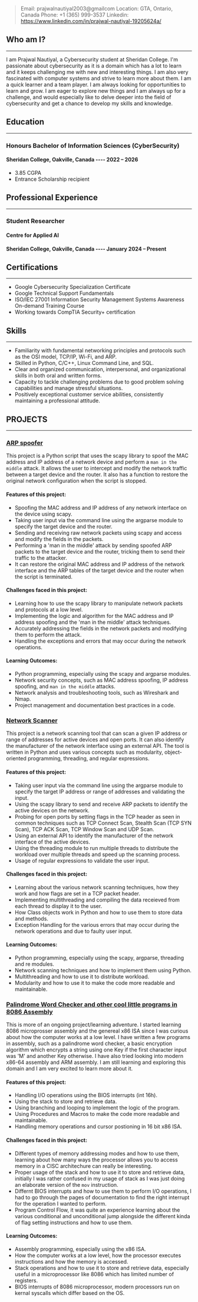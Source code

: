 > Email: prajwalnautiyal2003@gmailcom
> Location: GTA, Ontario, Canada
> Phone: +1 (365) 999-3537
> Linkedin: https://www.linkedin.com/in/prajwal-nautiyal-19205624a/

## Who am I?
* * *
I am Prajwal Nautiyal, a Cybersecurity student at Sheridan College. I'm passionate about cybersecurity as it is a domain which has a lot to learn and it keeps challenging me with new and interesting things. I am also very fascinated with computer systems and strive to learn more about them. I am a quick learner and a team player. I am always looking for opportunities to learn and grow. I am eager to explore new things and I am always up for a challenge, and would especially like to delve deeper into the field of cybersecurity and get a chance to develop my skills and knowledge.


## Education
* * *
### Honours Bachelor of Information Sciences (CyberSecurity)
#### Sheridan College, Oakville, Canada ---- 2022 – 2026
* 3.85 CGPA
* Entrance Scholarship recipient


## Professional Experience
* * *
### Student Researcher
#### Centre for Applied AI
#### Sheridan College, Oakville, Canada ---- January 2024 – Present 


## Certifications
* * *
* Google Cybersecurity Specialization Certificate
* Google Technical Support Fundamentals
* ISO/IEC 27001 Information Security Management Systems Awareness On-demand Training Course
* Working towards CompTIA Security+ certification


## Skills
* * *
* Familiarity with fundamental networking principles and protocols such as the OSI model, TCP/IP, Wi-Fi, and ARP.
* Skilled in Python, C/C++, Linux Command Line, and SQL.
* Clear and organized communication, interpersonal, and organizational skills in both oral and written forms.
* Capacity to tackle challenging problems due to good problem solving capabilities and manage stressful situations.
* Positively exceptional customer service abilities, consistently maintaining a professional attitude.


## PROJECTS
* * *
### [ARP spoofer](https://github.com/PrajwalNa/Spoofer)
This project is a Python script that uses the scapy library to spoof the MAC address and IP address of a network device and perform a `man in the middle` attack. It allows the user to intercept and modify the network traffic between a target device and the router. It also has a function to restore the original network configuration when the script is stopped.

#### Features of this project:
* Spoofing the MAC address and IP address of any network interface on the device using scapy.
* Taking user input via the command line using the argparse module to specify the target device and the router.
* Sending and receiving raw network packets using scapy and access and modify the fields in the packets.
* Performing a 'man in the middle' attack by sending spoofed ARP packets to the target device and the router, tricking them to send their traffic to the attacker.
* It can restore the original MAC address and IP address of the network interface and the ARP tables of the target device and the router when the script is terminated.

#### Challenges faced in this project:
* Learning how to use the scapy library to manipulate network packets and protocols at a low level.
* Implementing the logic and algorithm for the MAC address and IP address spoofing and the 'man in the middle' attack techniques.
* Accurately addressing the fields in the network packets and modifying them to perform the attack.
* Handling the exceptions and errors that may occur during the network operations.

#### Learning Outcomes:
* Python programming, especially using the scapy and argparse modules.
* Network security concepts, such as MAC address spoofing, IP address spoofing, and `man in the middle` attacks.
* Network analysis and troubleshooting tools, such as Wireshark and Nmap.
* Project management and documentation best practices in a code.


### [Network Scanner](https://github.com/PrajwalNa/NetScanner)
This project is a network scanning tool that can scan a given IP address or range of addresses for active devices and open ports. It can also identify the manufacturer of the network interface using an external API. The tool is written in Python and uses various concepts such as modularity, object-oriented programming, threading, and regular expressions.

#### Features of this project:
* Taking user input via the command line using the argparse module to specify the target IP address or range of addresses and validating the input.
* Using the scapy library to send and receive ARP packets to identify the active devices on the network.
* Probing for open ports by setting flags in the TCP header as seen in common techniques such as TCP Connect Scan, Stealth Scan (TCP SYN Scan), TCP ACK Scan, TCP Window Scan and UDP Scan.
* Using an external API to identify the manufacturer of the network interface of the active devices.
* Using the threading module to run multiple threads to distribute the workload over multiple threads and speed up the scanning process.
* Usage of regular expressions to validate the user input.

#### Challenges faced in this project:
* Learning about the various network scanning techniques, how they work and how flags are set in a TCP packet header.
* Implementing multithreading and compiling the data receieved from each thread to display it to the user.
* How Class objects work in Python and how to use them to store data and methods.
* Exception Handling for the various errors that may occur during the network operations and due to faulty user input.

#### Learning Outcomes:
* Python programming, especially using the scapy, argparse, threading and re modules.
* Network scanning techniques and how to implement them using Python.
* Multithreading and how to use it to distribute workload.
* Modularity and how to use it to make the code more readable and maintainable.


### [Palindrome Word Checker and other cool little programs in 8086 Assembly](https://github.com/PrajwalNa/ASM)
This is more of an ongoing project/learning adventure. I started learning 8086 microprosser assembly and the genereal x86 ISA since I was curious about how the computer works at a low level. I have written a few programs in assembly, such as a palindrome word checker, a basic encryption algorithm which encrypts a string using one Key if the first character input was 'M' and another Key otherwise. I have also tried looking into modern x86-64 assembly and ARM assembly. I am still learning and exploring this domain and I am very excited to learn more about it.

#### Features of this project:
* Handling I/O operations using the BIOS interrupts (int 16h).
* Using the stack to store and retrieve data.
* Using branching and looping to implement the logic of the program.
* Using Procedures and Macros to make the code more readable and maintainable.
* Handling memory operations and cursor postioning in 16 bit x86 ISA.

#### Challenges faced in this project:
* Different types of memory addressing modes and how to use them, learning about how many ways the processor allows you to access memory in a CISC architechure can really be interesting.
* Proper usage of the stack and how to use it to store and retrieve data, initially I was rather confused in my usage of stack as I was just doing an elaborate version of the `mov` instruction.
* Differnt BIOS interrupts and how to use them to perform I/O operations, I had to go through the pages of documentation to find the right interrupt for the operation I wanted to perform.
* Program Control Flow, it was quite an experience learning about the various conditional and unconditional jump alongside the different kinda of flag setting instructions and how to use them.

#### Learning Outcomes:
* Assembly programming, especially using the x86 ISA.
* How the computer works at a low level, how the processor executes instructions and how the memory is accessed.
* Stack operations and how to use it to store and retrieve data, especially useful in a microprocessor like 8086 which has limited number of registers.
* BIOS interrupts of 8086 microprocessor, modern processors run on kernal syscalls which differ based on the OS.